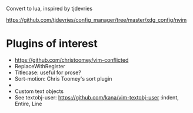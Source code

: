 Convert to lua, inspired by tjdevries

https://github.com/tjdevries/config_manager/tree/master/xdg_config/nvim

# Plugins of interest
 * https://github.com/christoomey/vim-conflicted
 * ReplaceWithRegister
 * Titlecase: useful for prose?
 * Sort-motion: Chris Toomey's sort plugin
 *
 * Custom text objects
 * See textobj-user: https://github.com/kana/vim-textobj-user :indent, Entire, Line

